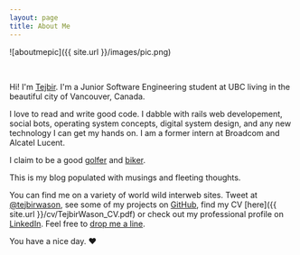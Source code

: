 ```yaml
---
layout: page
title: About Me
---
```


![aboutmepic]({{ site.url }}/images/pic.png)

<br>

Hi! I'm [Tejbir](http://about.me/tejbirwason). I'm a Junior Software Engineering student at UBC living in the beautiful city of Vancouver, Canada.

I love to read and write good code. I dabble with rails web developement, social bots, operating system concepts, digital system design, and any new technology I can get my hands on. I am a former intern at Broadcom and Alcatel Lucent.

I claim to be a good [golfer](http://ubcgolf.wordpress.com/executives/) and [biker](http://www.strava.com/athletes/tejbirwason).

This is my blog populated with musings and fleeting thoughts.


You can find me on a variety of world wild interweb sites. Tweet at [@tejbirwason](http://twitter.com/tejbirwason), see some of my projects on [GitHub](http://github.com/tejbirwason), find my CV [here]({{ site.url }}/cv/TejbirWason_CV.pdf) or check out my professional profile on  [LinkedIn](http://www.linkedin.com/pub/tejbir-wason/30/840/b92). Feel free to [drop me a line](mailto:tejbirwason@gmail.com?subject=Hello!). 

You have a nice day. ♥